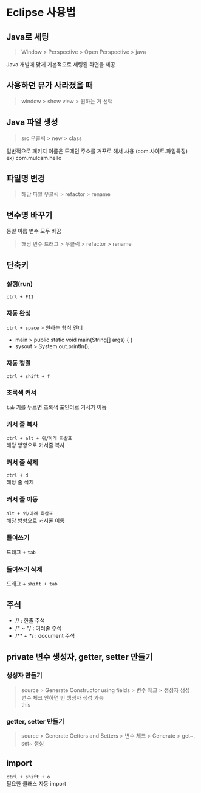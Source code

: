 # Eclipse 사용법

## Java로 세팅
> Window \> Perspective \> Open Perspective \> java <br>

Java 개발에 맞게 기본적으로 세팅된 화면을 제공<br>

## 사용하던 뷰가 사라졌을 때
> window \> show view \> 원하는 거 선택<br>

## Java 파일 생성
> src 우클릭 \> new \> class <br>

일반적으로 패키지 이름은 도메인 주소를 거꾸로 해서 사용 (com.사이트.파일특징)<br>
ex) com.mulcam.hello<br>

## 파일명 변경
> 해당 파일 우클릭 \> refactor \> rename<br>

## 변수명 바꾸기
동일 이름 변수 모두 바꿈<br>
> 해당 변수 드래그 \> 우클릭 \> refactor > rename<br>

## 단축키

### 실행(run)
`ctrl + F11`

### 자동 완성
`ctrl + space` \> 원하는 형식 엔터 <br>
- main      > public static void main(String[] args) { }
- sysout    > System.out.println();

### 자동 정렬
`ctrl + shift + f`

### 초록색 커서
`tab` 키를 누르면 초록색 포인터로 커서가 이동

### 커서 줄 복사
`ctrl + alt + 위/아래 화살표`<br>
해당 방향으로 커서줄 복사

### 커서 줄 삭제
`ctrl + d`<br>
해당 줄 삭제

### 커서 줄 이동
`alt + 위/아래 화살표`<br>
해당 방향으로 커서줄 이동

### 들여쓰기
드래그 + `tab`

### 들여쓰기 삭제
드래그 + `shift + tab`

## 주석
- // : 한줄 주석
- /* ~ */ : 여러줄 주석
- /** ~ */ : document 주석

## private 변수 생성자, getter, setter 만들기

### 생성자 만들기
> source \> Generate Constructor using fields \> 변수 체크 \> 생성자 생성<br>
변수 체크 안하면 빈 생성자 생성 가능<br>
this

### getter, setter 만들기
> source \> Generate Getters and Setters \>  변수 체크 \> Generate \> get~, set~ 생성


## import
`ctrl + shift + o` <br>
필요한 클래스 자동 import
















